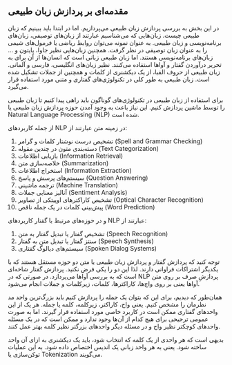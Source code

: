 ## مقدمه‌ای بر پردازش زبان طبیعی

در این بخش به بررسی پردازش زبان طبیعی می‌پردازیم. اما در ابتدا باید ببینیم که زبان طبیعی چیست. زبان‌هایی که می‌شناسیم عبارتند از زبان‌های توصیفی، زبان‌های برنامه‌نویسی و زبان طبیعی. به عنوان نمونه می‌توان روابط ریاضی یا فرمول‌های شیمی را به عنوان زبان توصیفی در نظر گرفت. همچنین زبان‌هایی نظیر جاوا، پایتون و ... زبان‌های برنامه‌نویسی هستند. اما زبان طبیعی زبانی است که انسان‌ها از آن برای به تحریر درآوردن گفتار و آواها استفاده می‌کنند. نظیر زبان‌های انگلیسی، فارسی و آلمانی.  زبان طبیعی از حروف الفبا، از یک دیکشنری از کلمات و همچنین از جملات تشکیل شده است. زبان طبیعی به طور کلی در تکنولوژی‌های گفتاری و متنی مورد استفاده قرار می‌گیرد. 

برای استفاده از زبان طبیعی در تکنولوژی‌های گوناگون باید راهی پیدا کنیم تا زبان طبیعی را توسط ماشین پردازش کنیم. این نیاز باعث به وجود آمدن حوزه پردازش زبان طبیعی یا Natural Language Processing (NLP) شده است.

از جمله کاربردهای NLP در زمینه متن عبارتند از:

1. تشخیص درست نوشتار کلمات و گرامر (Spell and Grammar Checking)
2.  دسته‌بندی متون در چندین مقوله (Text Categorization)
3. بازیابی اطلاعات (Information Retrieval)
4. خلاصه‌سازی متن (Summarization)
5. استخراج اطلاعات (Information Extraction)
6. سیستم‌های پرسش و پاسخ (Question Answering)
7. ترجمه ماشینی (Machine Translation)
8. آنالیز معنایی جملات (Sentiment Analysis)
9. تشخیص کاراکترهای اوپیتکی از تصاویر (Optical Character Recognition)
10. پیش‌بینی کلمات در یک جمله ناقص (Word Prediction)

و در حوزه‌های مرتبط با گفتار کاربردهای NLP عبارتند از:

1. تشخیص گفتار یا تبدیل گفتار به متن (Speech Recognition)
2. سنتز گفتار یا تبدیل متن به گفتار (Speech Synthesis)
3. سیستم‌های دیالوگ گفتاری (Spoken Dialog Systems)



توجه کنید که پردازش گفتار و پردازش زبان طبیعی یا متن دو حوزه مستقل هستند که با یکدیگر اشتراکات فراوانی دارند. لذا این دو را  یکی فرض نکنید. پردازش گفتار شاخه‌ای است که به بررسی آواها می‌پردازد. در صورتی که در NLP پردازشِ صرف بر روی متن آواها یعنی بر روی واج‌ها، کاراکترها، کلمات، زیرکلمات و جملات انجام می‌شود.

همان‌طور که دیدیم، برای این که بتوان یک جمله را پردازش کنیم باید بزرگ‌ترین واحد مد نظرمان را مشخص کنیم. یعنی واج، کاراکتر، زیرکلمه، کلمه یا جمله. هر یک از این واحدهای گفتاری ممکن است در کاربرد خاصی مورد استفاده قرار گیرند. اما به صورت عمومی ترجیحی برای هیچ کدام از آن‌ها وجود ندارد و ممکن است که در یک مسئله واحدهای کوچکتر نظیر واج و در مسئله دیگر واحدهای بزرگتر نظیر کلمه بهتر عمل کنند.

بدیهی است که هر واحدی از یک کلمه که انتخاب شود، باید یک دیکشنری به ازای آن واحد ساخته شود. یعنی به هر واحد زبانی یک اندیس اختصاص داده شود. به این عملیات توکن‌سازی یا Tokenization می‌گویند.

